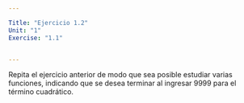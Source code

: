 ```yaml
---

Title: "Ejercicio 1.2"
Unit: "1"
Exercise: "1.1"


---
```



Repita el ejercicio anterior de modo que sea posible estudiar varias funciones, indicando que se desea terminar al
ingresar 9999 para el término cuadrático.